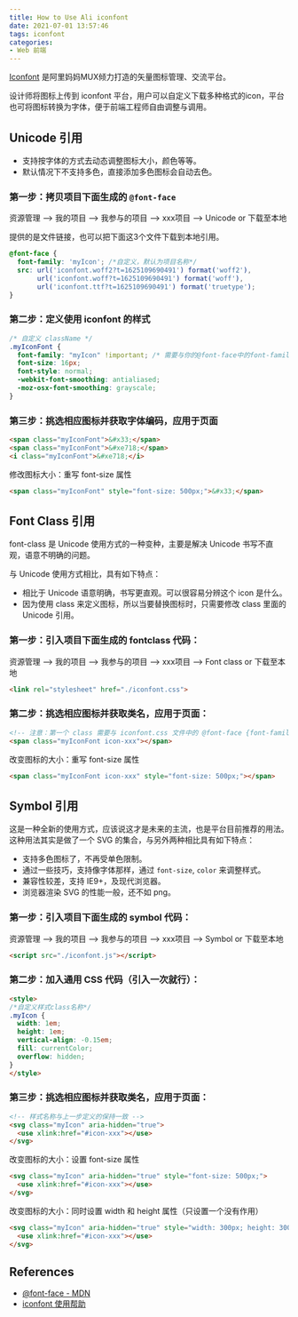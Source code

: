 ```yaml
---
title: How to Use Ali iconfont
date: 2021-07-01 13:57:46
tags: iconfont
categories:
- Web 前端
---
```


[Iconfont](https://www.iconfont.cn/) 是阿里妈妈MUX倾力打造的矢量图标管理、交流平台。

设计师将图标上传到 iconfont 平台，用户可以自定义下载多种格式的icon，平台也可将图标转换为字体，便于前端工程师自由调整与调用。

## Unicode 引用

- 支持按字体的方式去动态调整图标大小，颜色等等。
- 默认情况下不支持多色，直接添加多色图标会自动去色。

### 第一步：拷贝项目下面生成的 `@font-face`

资源管理 --> 我的项目 --> 我参与的项目 --> xxx项目 --> Unicode or 下载至本地

提供的是文件链接，也可以把下面这3个文件下载到本地引用。

```css
@font-face {
  font-family: 'myIcon'; /*自定义，默认为项目名称*/
  src: url('iconfont.woff2?t=1625109690491') format('woff2'),
       url('iconfont.woff?t=1625109690491') format('woff'),
       url('iconfont.ttf?t=1625109690491') format('truetype');
}
```

### 第二步：定义使用 iconfont 的样式

```css
/* 自定义 className */
.myIconFont {
  font-family: "myIcon" !important; /* 需要与你的@font-face中的font-family保持一致 */
  font-size: 16px;
  font-style: normal;
  -webkit-font-smoothing: antialiased;
  -moz-osx-font-smoothing: grayscale;
}
```

### 第三步：挑选相应图标并获取字体编码，应用于页面

```html
<span class="myIconFont">&#x33;</span>
<span class="myIconFont">&#xe718;</span>
<i class="myIconFont">&#xe718;</i>
```

修改图标大小：重写 font-size 属性

```html
<span class="myIconFont" style="font-size: 500px;">&#x33;</span>
```

## Font Class 引用

font-class 是 Unicode 使用方式的一种变种，主要是解决 Unicode 书写不直观，语意不明确的问题。

与 Unicode 使用方式相比，具有如下特点：

- 相比于 Unicode 语意明确，书写更直观。可以很容易分辨这个 icon 是什么。
- 因为使用 class 来定义图标，所以当要替换图标时，只需要修改 class 里面的 Unicode 引用。

### 第一步：引入项目下面生成的 fontclass 代码：

资源管理 --> 我的项目 --> 我参与的项目 --> xxx项目 --> Font class or 下载至本地

```html
<link rel="stylesheet" href="./iconfont.css">
```

### 第二步：挑选相应图标并获取类名，应用于页面：

```html
<!-- 注意：第一个 class 需要与 iconfont.css 文件中的 @font-face {font-family: "myIconFont"} 保持一致，默认项目名，可自定义。第二个 class 是icon+图标的名称 -->
<span class="myIconFont icon-xxx"></span>
```

改变图标的大小：重写 font-size 属性

```html
<span class="myIconFont icon-xxx" style="font-size: 500px;"></span>
```

## Symbol 引用

这是一种全新的使用方式，应该说这才是未来的主流，也是平台目前推荐的用法。这种用法其实是做了一个 SVG 的集合，与另外两种相比具有如下特点：

- 支持多色图标了，不再受单色限制。
- 通过一些技巧，支持像字体那样，通过 `font-size`, `color` 来调整样式。
- 兼容性较差，支持 IE9+，及现代浏览器。
- 浏览器渲染 SVG 的性能一般，还不如 png。

### 第一步：引入项目下面生成的 symbol 代码：

资源管理 --> 我的项目 --> 我参与的项目 --> xxx项目 --> Symbol or 下载至本地

```html
<script src="./iconfont.js"></script>
```

### 第二步：加入通用 CSS 代码（引入一次就行）：

```html
<style>
/*自定义样式class名称*/
.myIcon {
  width: 1em;
  height: 1em;
  vertical-align: -0.15em;
  fill: currentColor;
  overflow: hidden;
}
</style>
```

### 第三步：挑选相应图标并获取类名，应用于页面：

```html
<!-- 样式名称与上一步定义的保持一致 -->
<svg class="myIcon" aria-hidden="true">
  <use xlink:href="#icon-xxx"></use>
</svg>
```

改变图标的大小：设置 font-size 属性

```html
<svg class="myIcon" aria-hidden="true" style="font-size: 500px;">
  <use xlink:href="#icon-xxx"></use>
</svg>
```

改变图标的大小：同时设置 width 和 height 属性（只设置一个没有作用）

```html
<svg class="myIcon" aria-hidden="true" style="width: 300px; height: 300px;">
  <use xlink:href="#icon-xxx"></use>
</svg>
```

## References

- [@font-face - MDN](https://developer.mozilla.org/zh-CN/docs/Web/CSS/@font-face)
- [iconfont 使用帮助](https://www.iconfont.cn/help/detail?spm=a313x.7781069.1998910419.d8cf4382a&helptype=code)
